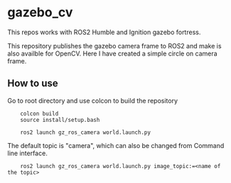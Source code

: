 # gazebo_cv

This repos works with ROS2 Humble and Ignition gazebo fortress.

This repository publishes the gazebo camera frame to ROS2 and make is also availble for OpenCV.
Here I have created a simple circle on camera frame.

## How to use

Go to root directory and use colcon to build the repository

```
    colcon build
    source install/setup.bash

    ros2 launch gz_ros_camera world.launch.py

```
The default topic is "camera", which can also be changed from Command line interface.

```
    ros2 launch gz_ros_camera world.launch.py image_topic:=<name of the topic>
```

